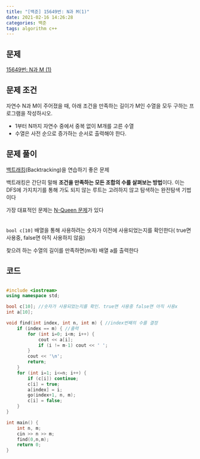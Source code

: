 ```yaml
---
title: "[백준] 15649번: N과 M(1)"
date: 2021-02-16 14:26:28
categories: 백준
tags: algorithm c++
---
```

## 문제

[15649번: N과 M (1)](https://www.acmicpc.net/problem/15649)

## 문제 조건

자연수 N과 M이 주어졌을 때, 아래 조건을 만족하는 길이가 M인 수열을 모두 구하는 프로그램을 작성하시오.

- 1부터 N까지 자연수 중에서 중복 없이 M개를 고른 수열
- 수열은 사전 순으로 증가하는 순서로 출력해야 한다.

## 문제 풀이

[백트래킹](https://ko.wikipedia.org/wiki/%ED%87%B4%EA%B0%81%EA%B2%80%EC%83%89)(Backtracking)을 연습하기 좋은 문제

백트래킹은 간단히 말해 **조건을 만족하는 모든 조합의 수를 살펴보는 방법**이다. 이는 DFS에 가지치기를 통해 가도 되지 않는 루트는 고려하지 않고 탐색하는 완전탐색 기법이다

가장 대표적인 문제는 [N-Queen 문제](https://www.acmicpc.net/problem/9663)가 있다
<br><br><br>
`bool c[10]` 배열을 통해 사용하려는 숫자가 이전에 사용되었는지를 확인한다( true면 사용중, false면 아직 사용하지 않음)

찾으려 하는 수열의 길이를 만족하면(m개) 배열 a를 출력한다

## 코드

```cpp

#include <iostream>
using namespace std;

bool c[10]; //숫자가 사용되었는지를 확인. true면 사용중 false면 아직 사용x
int a[10];

void find(int index, int n, int m) { //index번째의 수를 결정
    if (index == m) { //출력
        for (int i=0; i<m; i++) {
            cout << a[i];
            if (i != m-1) cout << ' ';
        }
        cout << '\n';
        return;
    }
    for (int i=1; i<=n; i++) {
        if (c[i]) continue;
        c[i] = true;
        a[index] = i;
        go(index+1, n, m);
        c[i] = false;
    }
}

int main() {
    int n, m;
    cin >> n >> m;
    find(0,n,m);
    return 0;
}
```

